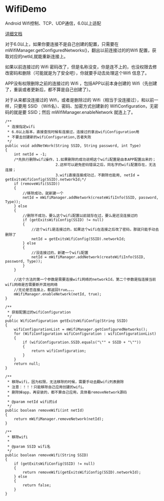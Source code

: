 # WifiDemo
Android Wifi控制、TCP、UDP通信，6.0以上适配

[详细文档](https://www.jianshu.com/p/572ac573e4b8)

对于6.0以上，如果你要连接不是自己创建的配置，只需要在mWifiManager.getConfiguredNetworks()，翻出以前连接过的的Wifi 配置，获取对应的netId,就能重新连接上。

如果以前连接过的 Wifi 密码改了，但是名称没变，你是连不上的，也没权限去修改密码和删除（可能就是为了安全吧），你就要手动去处理这个Wifi 信息了。

APP没有权限删除之前的连接过的 Wifi ，包括APP以前本身创建的 Wifi（先创建了，重装或者更新后，都不算是自己创建了）。

对于从来都没连接过的 Wifi，或者是删除过的 Wifi（相当于没连接过），和以前一样，只要用 SSID （Wifi名）、密码、加密方式创建新的 WifiConfiguration，无密码的就是要 SSID；然后 mWifiManager.enableNetwork 就连上了。

```
/**
 * 连接指定wifi
 * 6.0以上版本，直接查找时候有连接过，连接过的拿出wifiConfiguration用
 * 不要去创建新的wifiConfiguration,否者失败
 */
public void addNetWork(String SSID, String password, int Type)
{
    int netId = -1;
    /*先执行删除wifi操作，1.如果删除的成功说明这个wifi配置是由本APP配置出来的；
                       2.这样可以避免密码错误之后，同名字的wifi配置存在，无法连接；
                       3.wifi直接连接成功过，不删除也能用, netId = getExitsWifiConfig(SSID).networkId;*/
    if (removeWifi(SSID))
    {
        //移除成功，就新建一个
        netId = mWifiManager.addNetwork(createWifiInfo(SSID, password, Type));
    } else
    {
        //删除不成功，要么这个wifi配置以前就存在过，要么是还没连接过的
        if (getExitsWifiConfig(SSID) != null)
        {
            //这个wifi是连接过的，如果这个wifi在连接之后改了密码，那就只能手动去删除了
            netId = getExitsWifiConfig(SSID).networkId;
        } else
        {
            //没连接过的，新建一个wifi配置
            netId = mWifiManager.addNetwork(createWifiInfo(SSID, password, Type));
        }
    }

    //这个方法的第一个参数是需要连接wifi网络的networkId，第二个参数是指连接当前wifi网络是否需要断开其他网络
    //无论是否连接上，都返回true。。。。
    mWifiManager.enableNetwork(netId, true);
}

/**
 * 获取配置过的wifiConfiguration
 */
public WifiConfiguration getExitsWifiConfig(String SSID)
{
    wifiConfigurationList = mWifiManager.getConfiguredNetworks();
    for (WifiConfiguration wifiConfiguration : wifiConfigurationList)
    {
        if (wifiConfiguration.SSID.equals("\"" + SSID + "\""))
        {
            return wifiConfiguration;
        }
    }
    return null;
}

/**
 * 移除wifi，因为权限，无法移除的时候，需要手动去翻wifi列表删除
 * 注意：！！！只能移除自己应用创建的wifi。
 * 删除掉app，再安装的，都不算自己应用，具体看removeNetwork源码
 *
 * @param netId wifi的id
 */
public boolean removeWifi(int netId)
{
    return mWifiManager.removeNetwork(netId);
}

/**
 * 移除wifi
 *
 * @param SSID wifi名
 */
public boolean removeWifi(String SSID)
{
    if (getExitsWifiConfig(SSID) != null)
    {
        return removeWifi(getExitsWifiConfig(SSID).networkId);
    } else
    {
        return false;
    }
}
```




